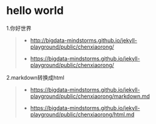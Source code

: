 # hello world 
1.你好世界
> - http://bigdata-mindstorms.github.io/jekyll-playground/public/chenxiaorong/
>
> - https://bigdata-mindstorms.github.io/jekyll-playground/public/chenxiaorong/

2.markdown转换成html
> - https://bigdata-mindstorms.github.io/jekyll-playground/public/chenxiaorong/markdown.md
>
> - https://bigdata-mindstorms.github.io/jekyll-playground/public/chenxiaorong/html.md
